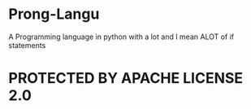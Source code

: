 # Prong-Langu

A Programming language in python with a lot and I mean ALOT of if statements

# PROTECTED BY APACHE LICENSE 2.0